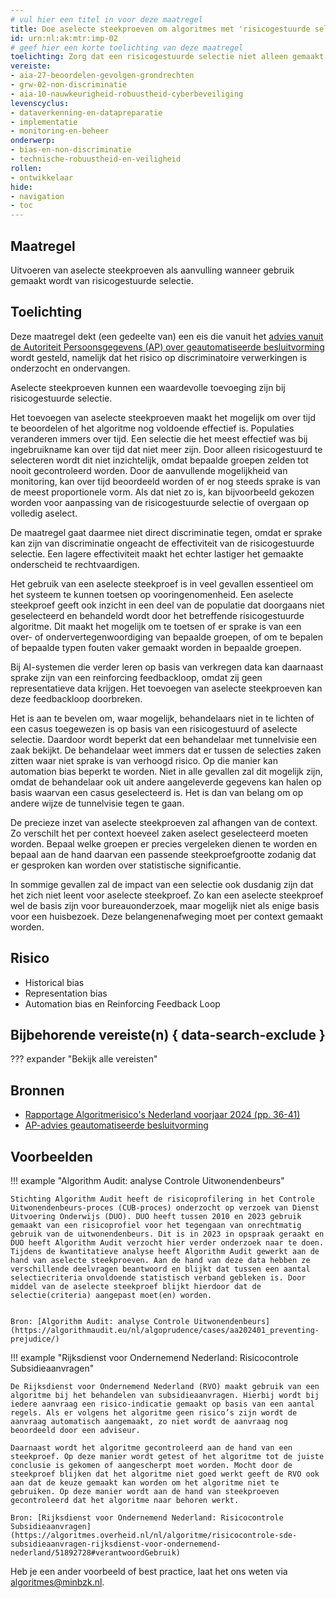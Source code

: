 ```yaml
---
# vul hier een titel in voor deze maatregel
title: Doe aselecte steekproeven om algoritmes met 'risicogestuurde selectie’ te controleren
id: urn:nl:ak:mtr:imp-02
# geef hier een korte toelichting van deze maatregel
toelichting: Zorg dat een risicogestuurde selectie niet alleen gemaakt wordt op basis van een algoritme, maar dat er ook willekeurige gevallen toegevoegd worden aan de selectie. Deze aselecte steekproeven kunnen gebruikt worden om modellen te onderhouden.
vereiste:
- aia-27-beoordelen-gevolgen-grondrechten
- grw-02-non-discriminatie
- aia-10-nauwkeurigheid-robuustheid-cyberbeveiliging
levenscyclus:
- dataverkenning-en-datapreparatie
- implementatie
- monitoring-en-beheer
onderwerp:
- bias-en-non-discriminatie
- technische-robuustheid-en-veiligheid
rollen:
- ontwikkelaar
hide:
- navigation
- toc
---
```


<!-- Let op! onderstaande regel met 'tags' niet weghalen! Deze maakt automatisch de knopjes op basis van de metadata  -->
<!-- tags -->

## Maatregel
Uitvoeren van aselecte steekproeven als aanvulling wanneer gebruik gemaakt wordt van risicogestuurde selectie.

## Toelichting
<!-- Geef hier een toelichting van deze maatregel -->
Deze maatregel dekt (een gedeelte van) een eis die vanuit het [advies vanuit de Autoriteit Persoonsgegevens (AP) over geautomatiseerde besluitvorming](https://www.autoriteitpersoonsgegevens.nl/documenten/advies-geautomatiseerde-besluitvorming) wordt gesteld, namelijk dat het risico op discriminatoire verwerkingen is onderzocht en ondervangen.

Aselecte steekproeven kunnen een waardevolle toevoeging zijn bij risicogestuurde selectie.

Het toevoegen van aselecte steekproeven maakt het mogelijk om over tijd te beoordelen of het algoritme nog voldoende effectief is.
Populaties veranderen immers over tijd. Een selectie die het meest effectief was bij ingebruikname kan over tijd dat niet meer zijn.
Door alleen risicogestuurd te selecteren wordt dit niet inzichtelijk, omdat bepaalde groepen zelden tot nooit gecontroleerd worden.
Door de aanvullende mogelijkheid van monitoring, kan over tijd beoordeeld worden of er nog steeds sprake is van de meest proportionele vorm.
Als dat niet zo is, kan bijvoorbeeld gekozen worden voor aanpassing van de risicogestuurde selectie of overgaan op volledig aselect.

De maatregel gaat daarmee niet direct discriminatie tegen, omdat er sprake kan zijn van discriminatie ongeacht de effectiviteit van de risicogestuurde selectie.
Een lagere effectiviteit maakt het echter lastiger het gemaakte onderscheid te rechtvaardigen.

Het gebruik van een aselecte steekproef is in veel gevallen essentieel om het systeem te kunnen toetsen op vooringenomenheid.
Een aselecte steekproef geeft ook inzicht in een deel van de populatie dat doorgaans niet geselecteerd en behandeld wordt door het betreffende risicogestuurde algoritme.
Dit maakt het mogelijk om te toetsen of er sprake is van een over- of ondervertegenwoordiging van bepaalde groepen, of om te bepalen of bepaalde typen fouten vaker gemaakt worden in bepaalde groepen.

Bij AI-systemen die verder leren op basis van verkregen data kan daarnaast sprake zijn van een reinforcing feedbackloop, omdat zij geen representatieve data krijgen.
Het toevoegen van aselecte steekproeven kan deze feedbackloop doorbreken.

Het is aan te bevelen om, waar mogelijk, behandelaars niet in te lichten of een casus toegewezen is op basis van een risicogestuurd of aselecte selectie.
Daardoor wordt beperkt dat een behandelaar met tunnelvisie een zaak bekijkt.
De behandelaar weet immers dat er tussen de selecties zaken zitten waar niet sprake is van verhoogd risico.
Op die manier kan automation bias beperkt te worden.
Niet in alle gevallen zal dit mogelijk zijn, omdat de behandelaar ook uit andere aangeleverde gegevens kan halen op basis waarvan een casus geselecteerd is.
Het is dan van belang om op andere wijze de tunnelvisie tegen te gaan.

De precieze inzet van aselecte steekproeven zal afhangen van de context.
Zo verschilt het per context hoeveel zaken aselect geselecteerd moeten worden.
Bepaal welke groepen er precies vergeleken dienen te worden en bepaal aan de hand daarvan een passende steekproefgrootte zodanig dat er gesproken kan worden over statistische significantie.

In sommige gevallen zal de impact van een selectie ook dusdanig zijn dat het zich niet leent voor aselecte steekproef.
Zo kan een aselecte steekproef wel de basis zijn voor bureauonderzoek, maar mogelijk niet als enige basis voor een huisbezoek.
Deze belangenenafweging moet per context gemaakt worden.

## Risico
<!-- vul hier het specifieke risico in dat kan worden gemitigeerd met behulp van deze maatregel -->
* Historical bias
* Representation bias
* Automation bias en Reinforcing Feedback Loop

## Bijbehorende vereiste(n) { data-search-exclude }
<!-- Hier volgt een lijst met vereisten op basis van de in de metadata ingevulde vereiste -->

<!-- Let op! onderstaande regel met 'list_vereisten_on_maatregelen_page' niet weghalen! Deze maakt automatisch een lijst van bijbehorende verseisten op basis van de metadata  -->
??? expander "Bekijk alle vereisten"
    <!-- list_vereisten_on_maatregelen_page -->

## Bronnen
<!-- Vul hier de relevante bronnen in voor deze maatregel -->

- [Rapportage Algoritmerisico's Nederland voorjaar 2024 (pp. 36-41)](https://www.autoriteitpersoonsgegevens.nl/documenten/rapportage-ai-algoritmerisicos-nederland-ran-voorjaar-2024)
- [AP-advies geautomatiseerde besluitvorming](https://www.autoriteitpersoonsgegevens.nl/documenten/advies-geautomatiseerde-besluitvorming)


## Voorbeelden
<!-- Voeg hier een voorbeeld toe, door er bijvoorbeeld naar te verwijzen -->
!!! example "Algorithm Audit: analyse Controle Uitwonendenbeurs"

	Stichting Algorithm Audit heeft de risicoprofilering in het Controle Uitwonendenbeurs-proces (CUB-proces) onderzocht op verzoek van Dienst Uitvoering Onderwijs (DUO). DUO heeft tussen 2010 en 2023 gebruik gemaakt van een risicoprofiel voor het tegengaan van onrechtmatig gebruik van de uitwonendenbeurs. Dit is in 2023 in opspraak geraakt en DUO heeft Algorithm Audit verzocht hier verder onderzoek naar te doen.
    Tijdens de kwantitatieve analyse heeft Algorithm Audit gewerkt aan de hand van aselecte steekproeven. Aan de hand van deze data hebben ze verschillende deelvragen beantwoord en blijkt dat tussen een aantal selectiecriteria onvoldoende statistisch verband gebleken is. Door middel van de aselecte steekproef blijkt hierdoor dat de selectie(criteria) aangepast moet(en) worden.


	Bron: [Algorithm Audit: analyse Controle Uitwonendenbeurs](https://algorithmaudit.eu/nl/algoprudence/cases/aa202401_preventing-prejudice/)


!!! example "Rijksdienst voor Ondernemend Nederland: Risicocontrole Subsidieaanvragen"

	De Rijksdienst voor Ondernemend Nederland (RVO) maakt gebruik van een algoritme bij het behandelen van subsidieaanvragen. Hierbij wordt bij iedere aanvraag een risico-indicatie gemaakt op basis van een aantal regels. Als er volgens het algoritme geen risico’s zijn wordt de aanvraag automatisch aangemaakt, zo niet wordt de aanvraag nog beoordeeld door een adviseur.

	Daarnaast wordt het algoritme gecontroleerd aan de hand van een steekproef. Op deze manier wordt getest of het algoritme tot de juiste conclusie is gekomen of aangescherpt moet worden. Mocht door de steekproef blijken dat het algoritme niet goed werkt geeft de RVO ook aan dat de keuze gemaakt kan worden om het algoritme niet te gebruiken. Op deze manier wordt aan de hand van steekproeven gecontroleerd dat het algoritme naar behoren werkt.

	Bron: [Rijksdienst voor Ondernemend Nederland: Risicocontrole Subsidieaanvragen](https://algoritmes.overheid.nl/nl/algoritme/risicocontrole-sde-subsidieaanvragen-rijksdienst-voor-ondernemend-nederland/51892728#verantwoordGebruik)

Heb je een ander voorbeeld of best practice, laat het ons weten via [algoritmes@minbzk.nl](mailto:algoritmes@minbzk.nl).

